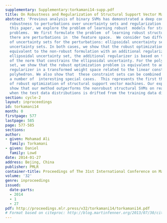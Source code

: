 ```yaml
---
supplementary: Supplementary:torkamani14-supp.pdf
title: On Robustness and Regularization of Structural Support Vector Machines
abstract: 'Previous analysis of binary SVMs has demonstrated a deep connection between
  robustness to perturbations over uncertainty sets and regularization of the  weights.  In
  this paper, we explore the problem of learning robust  models for structured prediction
  problems.  We first formulate the problem  of learning robust structural SVMs when
  there are perturbations in  the feature space.  We consider two different classes
  of uncertainty sets for the perturbations: ellipsoidal uncertainty sets and polyhedral
  uncertainty sets. In both cases, we show that the robust optimization problem is
  equivalent to the non-robust formulation with an additional regularizer. For the
  ellipsoidal uncertainty set, the additional regularizer is based on the dual norm
  of the norm that constrains the ellipsoidal uncertainty. For the polyhedral uncertainty
  set, we show that the robust optimization problem is equivalent to adding a linear
  regularizer in a transformed weight space related to the linear constraints of the
  polyhedron. We also show that  these constraint sets can be combined and demonstrate
  a number of  interesting special cases.  This represents the first theoretical  analysis
  of robust optimization of structural support vector machines. Our experimental results
  show that our method outperforms the nonrobust structural SVMs on real world data
  when the test data distributions is drifted from the training data distribution.'
section: cycle-2
layout: inproceedings
id: torkamani14
month: 0
firstpage: 577
lastpage: 585
page: 577-585
sections: 
author:
- given: Mohamad Ali
  family: Torkamani
- given: Daniel
  family: Lowd
date: 2014-01-27
address: Bejing, China
publisher: PMLR
container-title: Proceedings of The 31st International Conference on Machine Learning
volume: '32'
genre: inproceedings
issued:
  date-parts:
  - 2014
  - 1
  - 27
pdf: http://proceedings.mlr.press/v32/torkamani14/torkamani14.pdf
# Format based on citeproc: http://blog.martinfenner.org/2013/07/30/citeproc-yaml-for-bibliographies/
---
```

